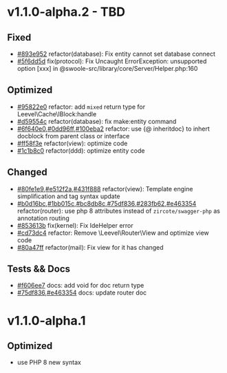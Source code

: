 # v1.1.0-alpha.2 - TBD

## Fixed

- [#893e952](https://github.com/hunzhiwange/framework/commit/893e952) refactor(database): Fix entity cannot set database connect
- [#5f6dd5d](https://github.com/hunzhiwange/framework/commit/5f6dd5d) fix(protocol): Fix Uncaught ErrorException: unsupported option [xxx] in @swoole-src/library/core/Server/Helper.php:160

## Optimized

- [#95822e0](https://github.com/hunzhiwange/framework/commit/0dd96ff) refactor: add `mixed` return type for Leevel\Cache\IBlock:handle
- [#d59554c](https://github.com/hunzhiwange/framework/commit/d59554c) refactor(database): fix make:entity command
- [#6f640e0](https://github.com/hunzhiwange/framework/commit/6f640e0),[#0dd96ff](https://github.com/hunzhiwange/framework/commit/0dd96ff),[#100eba2](https://github.com/hunzhiwange/framework/commit/100eba2) refactor: use {@ inheritdoc} to inhert docblock from parent class or interface
- [#ff58f3e](https://github.com/hunzhiwange/framework/commit/ff58f3e) refactor(view): optimize code
- [#1c1b8c0](https://github.com/hunzhiwange/framework/commit/1c1b8c0) refactor(ddd): optimize entity code

## Changed

- [#80fe1e9](https://github.com/hunzhiwange/framework/commit/80fe1e9),[#e512f2a](https://github.com/hunzhiwange/framework/commit/e512f2a),[#431f888](https://github.com/hunzhiwange/framework/commit/431f888) refactor(view): Template engine simplification and tag syntax update
- [#b0d16bc](https://github.com/hunzhiwange/framework/commit/b0d16bc),[#1bb015c](https://github.com/hunzhiwange/framework/commit/1bb015c),[#bc8db8c](https://github.com/hunzhiwange/framework/commit/bc8db8c),[#75df836](https://github.com/hunzhiwange/framework/commit/75df836),[#283fb62](https://github.com/hunzhiwange/framework/commit/283fb62),[#e463354](https://github.com/hunzhiwange/framework/commit/e463354) refactor(router): use php 8 attributes instead of `zircote/swagger-php` as annotation routing
- [#853613b](https://github.com/hunzhiwange/framework/commit/853613b) fix(kernel): Fix IdeHelper error
- [#cd73dc4](https://github.com/hunzhiwange/framework/commit/cd73dc4) refactor: Remove \Leevel\Router\View and optimize view code
- [#80a47ff](https://github.com/hunzhiwange/framework/commit/80a47ff) refactor(mail): Fix view for it has changed

## Tests && Docs

- [#f606ee7](https://github.com/hunzhiwange/framework/commit/f606ee7) docs: add void for doc return type
- [#75df836](https://github.com/hunzhiwange/framework/commit/75df836),[#e463354](https://github.com/hunzhiwange/framework/commit/e463354) docs: update router doc

# v1.1.0-alpha.1

## Optimized

- use PHP 8 new syntax